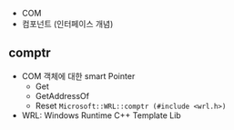 - COM
- 컴포넌트 (인터페이스 개념)

## comptr
- COM 객체에 대한 smart Pointer
	- Get
	- GetAddressOf
	- Reset
`Microsoft::WRL::comptr (#include <wrl.h>)`
- WRL: Windows Runtime C++ Template Lib
